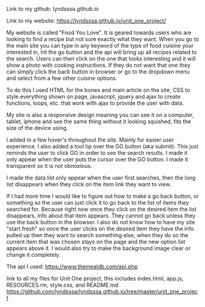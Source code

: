 Link to my github:
lyndsssa.github.io

Link to my website:
https://lyndsssa.github.io/unit_one_project/



My website is called "Food You Love". It is geared towards users who are looking to find a recipe but not sure exactly what they want. When you go to the main site you can type in any keyword of the type of food cuisine your interested in, hit the go button and the api will bring up all recipes related to the search. Users can then click on the one that looks interesting and it will show a photo with cooking instructions. If they do not want that one they can simply click the back button in browser or go to the dropdown menu and select from a few other cuisine options.

To do this I used HTML for the bones and main article on the site, CSS to style everything shown on page, javascript, jquery and ajax to create functions, loops, etc. that work with ajax to provide the user with data.

My site is also a responsive design meaning you can see it on a computer, tablet, iphone and see the same thing without it looking squished, fits the size of the device using.

I added in a few hover's throughout the site. Mainly for easier user experience. I also added a tool tip over the GO button (aka submit). This just reminds the user to click GO in order to see the search results. I made it only appear when the user puts the cursor over the GO button. I made it transparent so it is not obnoxious.

I made the data list only appear when the user first searches, then the long list disappears when they click on the item link they want to view.

If I had more time I would like to figure out how to make a go back button, or something so the user can just click it to go back to the list of items they searched for. Because right now once they click on the desired item the list disappears, info about that item appears.  They cannot go back unless they use the back button in the browser. I also do not know how to have my site "start fresh" so once the user clicks on the desired item they have the info pulled up then they want to search something else, when they do so the current item that was chosen stays on the page and the new option list appears above it. I would also try to make the background image clear or change it completely.


The api I used:
https://www.themealdb.com/api.php

link to all my files for Unit One project, this includes index.html, app.js, RESOURCES.rm, style.css, and README.md
https://github.com/lyndsssa/lyndsssa.github.io/tree/master/unit_one_project
